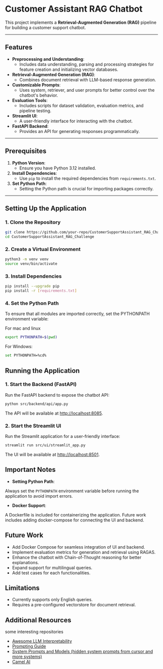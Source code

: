 # Customer Assistant RAG Chatbot

This project implements a **Retrieval-Augmented Generation (RAG)** pipeline for building a customer support chatbot.

---

## Features

- **Preprocessing and Understanding**:
  - Includes data understanding, parsing and processing strategies for feature
  creation and initializing vector databases.
- **Retrieval-Augmented Generation (RAG)**:
  - Combines document retrieval with LLM-based response generation.
- **Customizable Prompts**:
  - Uses system, retriever, and user prompts for better control over the chatbot's behavior.
- **Evaluation Tools**:
  - Includes scripts for dataset validation, evaluation metrics, and pipeline testing.
- **Streamlit UI**:
  - A user-friendly interface for interacting with the chatbot.
- **FastAPI Backend**:
  - Provides an API for generating responses programmatically.

---

## Prerequisites

1. **Python Version**:
   - Ensure you have Python 3.12 installed.
2. **Install Dependencies**:
   - Use `pip` to install the required dependencies from `requirements.txt`.
3. **Set Python Path**:
   - Setting the Python path is crucial for importing packages correctly.

---

## Setting Up the Application

### 1. Clone the Repository

```bash
git clone https://github.com/your-repo/CustomerSupportAssistant_RAG_Challenge.git
cd CustomerSupportAssistant_RAG_Challenge
```

### 2. Create a Virtual Environment

```bash
python3 -m venv venv
source venv/bin/activate 
```

### 3. Install Dependencies

```bash
pip install --upgrade pip
pip install -r [requirements.txt]
```

### 4. Set the Python Path

To ensure that all modules are imported correctly, set the PYTHONPATH environment variable:

For mac and linux

```bash
export PYTHONPATH=$(pwd)
```

For Windows:

```bash
set PYTHONPATH=%cd%
```

## Running the Application

### 1. Start the Backend (FastAPI)

Run the FastAPI backend to expose the chatbot API:

```bash
python src/backend/api/app.py
```

The API will be available at [http://localhost:8085](http://localhost:8085).

### 2. Start the Streamlit UI

Run the Streamlit application for a user-friendly interface:

```bash
streamlit run src/ui/streamlit_app.py 
```

The UI will be available at [http://localhost:8501](http://localhost:8501).

## Important Notes

- **Setting Python Path**:

 Always set the `PYTHONPATH` environment variable before running the application to avoid import errors.

- **Docker Support**:

A Dockerfile is included for containerizing the application. Future work includes adding docker-compose for connecting the UI and backend.

## Future Work

- Add Docker Compose for seamless integration of UI and backend.
- Implement evaluation metrics for generation and retrieval using RAGAS.
- Enhance the chatbot with Chain-of-Thought reasoning for better explanations.
- Expand support for multilingual queries.
- Add test cases for each functionalities.

## Limitations

- Currently supports only English queries.
- Requires a pre-configured vectorstore for document retrieval.

## Additional Resources

some interesting repositories

- [Awesome LLM Interpretability](https://github.com/JShollaj/awesome-llm-interpretability)
- [Prompting Guide](https://www.promptingguide.ai/research/llm-reasoning)
- [System Prompts and Models (hidden system prompts from cursor and more systems)](https://github.com/x1xhlol/system-prompts-and-models-of-ai-tools)
- [Camel AI](https://github.com/camel-ai/camel/)
